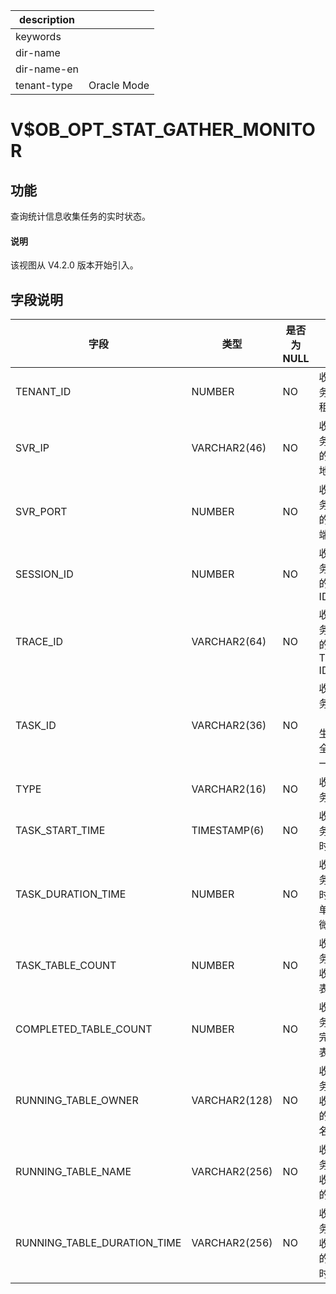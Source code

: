 |description||
|---|---|
|keywords||
|dir-name||
|dir-name-en||
|tenant-type|Oracle Mode|

# V$OB_OPT_STAT_GATHER_MONITOR

## 功能

查询统计信息收集任务的实时状态。

<main id="notice" type='explain'>
  <h4>说明</h4>
  <p>该视图从 V4.2.0 版本开始引入。</p>
</main>

## 字段说明

| **字段** | **类型** | **是否为 NULL** | **描述** |
| --- | --- | --- | --- |
| TENANT_ID | NUMBER | NO | 收集任务所在租户 ID |
| SVR_IP | VARCHAR2(46) | NO | 收集任务所在的节点地址 |
| SVR_PORT | NUMBER | NO | 收集任务所在的节点端口 |
| SESSION_ID | NUMBER | NO | 收集任务所在的会话 ID |
| TRACE_ID | VARCHAR2(64) | NO | 收集任务所在的 TRACE ID |
| TASK_ID | VARCHAR2(36) | NO | 收集任务 ID（UUID 生成，全局唯一） |
| TYPE | VARCHAR2(16) | NO | 收集任务类型 |
| TASK_START_TIME | TIMESTAMP(6) | NO | 收集任务开始时间 |
| TASK_DURATION_TIME | NUMBER | NO | 收集任务持续时间，单位为微秒 |
| TASK_TABLE_COUNT | NUMBER | NO | 收集任务需要收集的表个数 |
| COMPLETED_TABLE_COUNT | NUMBER | NO | 收集任务已经完成的表数量 |
| RUNNING_TABLE_OWNER | VARCHAR2(128) | NO | 收集任务正在收集表的用户名 |
| RUNNING_TABLE_NAME | VARCHAR2(256) | NO | 收集任务正在收集表的名字 |
| RUNNING_TABLE_DURATION_TIME | VARCHAR2(256) | NO | 收集任务正在收集表的持续时间 |
